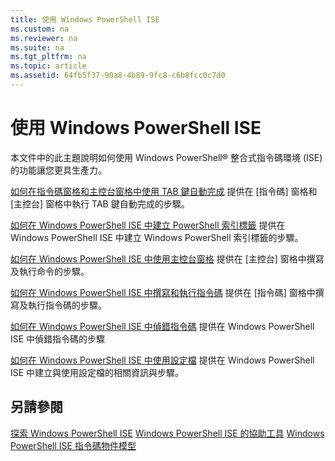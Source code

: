 ```yaml
---
title: 使用 Windows PowerShell ISE
ms.custom: na
ms.reviewer: na
ms.suite: na
ms.tgt_pltfrm: na
ms.topic: article
ms.assetid: 64fb5f37-90a8-4b89-9fc8-c6b8fcc0c7d0
---
```

# 使用 Windows PowerShell ISE
本文件中的此主題說明如何使用 Windows PowerShell® 整合式指令碼環境 (ISE) 的功能讓您更具生產力。

[如何在指令碼窗格和主控台窗格中使用 TAB 鍵自動完成](How-to-Use-Tab-Completion-in-the-Script-Pane-and-Console-Pane.md)
提供在 [指令碼] 窗格和 [主控台] 窗格中執行 TAB 鍵自動完成的步驟。

[如何在 Windows PowerShell ISE 中建立 PowerShell 索引標籤](How-to-Create-a-PowerShell-Tab-in-Windows-PowerShell-ISE.md)
提供在 Windows PowerShell ISE 中建立 Windows PowerShell 索引標籤的步驟。

[如何在 Windows PowerShell ISE 中使用主控台窗格](How-to-Use-the-Console-Pane-in-the-Windows-PowerShell-ISE.md)
提供在 [主控台] 窗格中撰寫及執行命令的步驟。

[如何在 Windows PowerShell ISE 中撰寫和執行指令碼](How-to-Write-and-Run-Scripts-in-the-Windows-PowerShell-ISE.md)
提供在 [指令碼] 窗格中撰寫及執行指令碼的步驟。

[如何在 Windows PowerShell ISE 中偵錯指令碼](How-to-Debug-Scripts-in-Windows-PowerShell-ISE.md)
提供在 Windows PowerShell ISE 中偵錯指令碼的步驟

[如何在 Windows PowerShell ISE 中使用設定檔](How-to-Use-Profiles-in-Windows-PowerShell-ISE.md)
提供在 Windows PowerShell ISE 中建立與使用設定檔的相關資訊與步驟。

## 另請參閱
[探索 Windows PowerShell ISE](../../getting-started/fundamental/Exploring-the-Windows-PowerShell-ISE.md)
[Windows PowerShell ISE 的協助工具](../../setup/Accessibility-in-Windows-PowerShell-ISE.md)
[Windows PowerShell ISE 指令碼物件模型](https://technet.microsoft.com/en-us/library/69b047d0-da79-413e-b948-8e45d05d1f85)



<!--HONumber=May16_HO2-->


